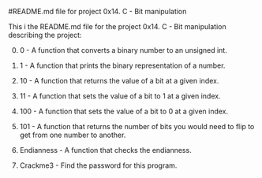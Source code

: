 #README.md file for project 0x14. C - Bit manipulation

This i the README.md file for the project 0x14. C - Bit manipulation describing the project:

0. 0 - A function that converts a binary number to an unsigned int.

1. 1 - A function that prints the binary representation of a number.

2. 10 - A function that returns the value of a bit at a given index.

3. 11 - A function that sets the value of a bit to 1 at a given index.

4. 100 - A function that sets the value of a bit to 0 at a given index.

5. 101 - A function that returns the number of bits you would need to flip to get from one number to another.

6. Endianness - A function that checks the endianness.

7. Crackme3 - Find the password for this program.
